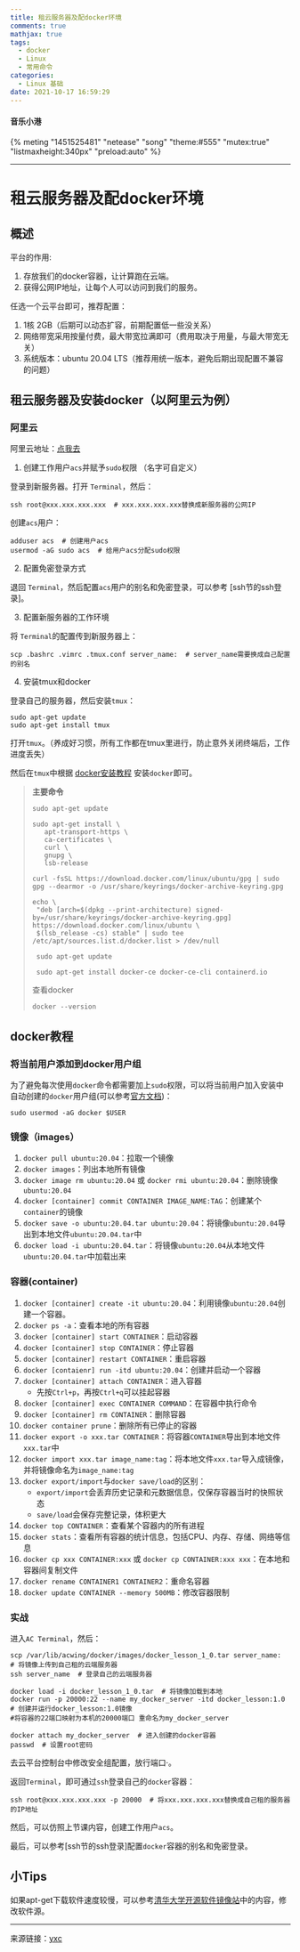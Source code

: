 ```yaml
---
title: 租云服务器及配docker环境
comments: true
mathjax: true
tags:
  - docker
  - Linux
  - 常用命令
categories:
  - Linux 基础
date: 2021-10-17 16:59:29
---
```

#### 音乐小港
{% meting "1451525481" "netease" "song" "theme:#555" "mutex:true" "listmaxheight:340px" "preload:auto" %}

---
# 租云服务器及配docker环境
## 概述
平台的作用:

1. 存放我们的docker容器，让计算跑在云端。
1. 获得公网IP地址，让每个人可以访问到我们的服务。

任选一个云平台即可，推荐配置：

1. 1核 2GB（后期可以动态扩容，前期配置低一些没关系）
1. 网络带宽采用按量付费，最大带宽拉满即可（费用取决于用量，与最大带宽无关）
1. 系统版本：ubuntu 20.04 LTS（推荐用统一版本，避免后期出现配置不兼容的问题）

## 租云服务器及安装docker（以阿里云为例）
### 阿里云

阿里云地址：[点我去](https://www.aliyun.com/)

1. 创建工作用户`acs`并赋予`sudo`权限 （名字可自定义）

登录到新服务器。打开 `Terminal`，然后：
```
ssh root@xxx.xxx.xxx.xxx  # xxx.xxx.xxx.xxx替换成新服务器的公网IP
```
创建`acs`用户：
```
adduser acs  # 创建用户acs
usermod -aG sudo acs  # 给用户acs分配sudo权限
```
2. 配置免密登录方式

退回 `Terminal`，然后配置`acs`用户的别名和免密登录，可以参考 [ssh节的ssh登录]。

3. 配置新服务器的工作环境

将 `Terminal`的配置传到新服务器上：
```
scp .bashrc .vimrc .tmux.conf server_name:  # server_name需要换成自己配置的别名
```
4. 安装tmux和docker

登录自己的服务器，然后安装`tmux`：
```
sudo apt-get update
sudo apt-get install tmux
```
打开`tmux`。（养成好习惯，所有工作都在tmux里进行，防止意外关闭终端后，工作进度丢失）

然后在`tmux`中根据 [docker安装教程](https://docs.docker.com/engine/install/ubuntu/) 安装`docker`即可。

> **主要命令**
> ```
> sudo apt-get update
>
> sudo apt-get install \
>    apt-transport-https \
>    ca-certificates \
>    curl \
>    gnupg \
>    lsb-release
>
> curl -fsSL https://download.docker.com/linux/ubuntu/gpg | sudo gpg --dearmor -o /usr/share/keyrings/docker-archive-keyring.gpg
>
> echo \
>  "deb [arch=$(dpkg --print-architecture) signed-by=/usr/share/keyrings/docker-archive-keyring.gpg] https://download.docker.com/linux/ubuntu \
>  $(lsb_release -cs) stable" | sudo tee /etc/apt/sources.list.d/docker.list > /dev/null
>
>  sudo apt-get update
>
>  sudo apt-get install docker-ce docker-ce-cli containerd.io
> ```
> 查看docker
> ```
> docker --version
> ```

## docker教程
### 将当前用户添加到docker用户组
为了避免每次使用`docker`命令都需要加上`sudo`权限，可以将当前用户加入安装中自动创建的`docker`用户组(可以参考[官方文档](https://docs.docker.com/engine/install/linux-postinstall/))：
```
sudo usermod -aG docker $USER
```

### 镜像（images）
1. `docker pull ubuntu:20.04`：拉取一个镜像
1. `docker images`：列出本地所有镜像
1. `docker image rm ubuntu:20.04` 或 `docker rmi ubuntu:20.04`：删除镜像`ubuntu:20.04`
1. `docker [container] commit CONTAINER IMAGE_NAME:TAG`：创建某个`container`的镜像
1. `docker save -o ubuntu:20.04.tar ubuntu:20.04`：将镜像`ubuntu:20.04`导出到本地文件`ubuntu:20.04.tar`中
1. `docker load -i ubuntu:20.04.tar`：将镜像`ubuntu:20.04`从本地文件`ubuntu:20.04.tar`中加载出来

### 容器(container)
1. `docker [container] create -it ubuntu:20.04`：利用镜像`ubuntu:20.04`创建一个容器。
1. `docker ps -a`：查看本地的所有容器
1. `docker [container] start CONTAINER`：启动容器
1. `docker [container] stop CONTAINER`：停止容器
1. `docker [container] restart CONTAINER`：重启容器
1. `docker [contaienr] run -itd ubuntu:20.04`：创建并启动一个容器
1. `docker [container] attach CONTAINER`：进入容器
    -  先按`Ctrl+p`，再按`Ctrl+q`可以挂起容器  
1. `docker [container] exec CONTAINER COMMAND`：在容器中执行命令
1. `docker [container] rm CONTAINER`：删除容器
1. `docker container prune`：删除所有已停止的容器
1. `docker export -o xxx.tar CONTAINER`：将容器`CONTAINER`导出到本地文件`xxx.tar`中
1. `docker import xxx.tar image_name:tag`：将本地文件`xxx.tar`导入成镜像，并将镜像命名为`image_name:tag`
1. `docker export/import`与`docker save/load`的区别：
    -  `export/import`会丢弃历史记录和元数据信息，仅保存容器当时的快照状态
    -  `save/load`会保存完整记录，体积更大
1. `docker top CONTAINER`：查看某个容器内的所有进程
1. `docker stats`：查看所有容器的统计信息，包括CPU、内存、存储、网络等信息
1. `docker cp xxx CONTAINER:xxx` 或 `docker cp CONTAINER:xxx xxx`：在本地和容器间复制文件
1. `docker rename CONTAINER1 CONTAINER2`：重命名容器
1. `docker update CONTAINER --memory 500MB`：修改容器限制

### 实战
进入`AC Terminal`，然后：
```
scp /var/lib/acwing/docker/images/docker_lesson_1_0.tar server_name:  # 将镜像上传到自己租的云端服务器
ssh server_name  # 登录自己的云端服务器

docker load -i docker_lesson_1_0.tar  # 将镜像加载到本地
docker run -p 20000:22 --name my_docker_server -itd docker_lesson:1.0  # 创建并运行docker_lesson:1.0镜像
#将容器的22端口映射为本机的20000端口 重命名为my_docker_server 

docker attach my_docker_server  # 进入创建的docker容器
passwd  # 设置root密码
```
去云平台控制台中修改安全组配置，放行端口·。

返回`Terminal`，即可通过`ssh`登录自己的`docker`容器：
```
ssh root@xxx.xxx.xxx.xxx -p 20000  # 将xxx.xxx.xxx.xxx替换成自己租的服务器的IP地址
```
然后，可以仿照上节课内容，创建工作用户`acs`。

最后，可以参考[ssh节的ssh登录]配置`docker`容器的别名和免密登录。

## 小Tips
如果apt-get下载软件速度较慢，可以参考[清华大学开源软件镜像站](https://mirrors.tuna.tsinghua.edu.cn/help/ubuntu/)中的内容，修改软件源。

---
来源链接：[yxc](https://www.acwing.com/file_system/file/content/whole/index/content/3074146/)